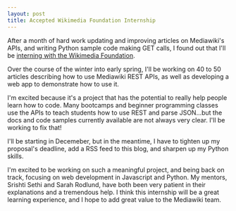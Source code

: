 ```yaml
---
layout: post
title: Accepted Wikimedia Foundation Internship
---
```


After a month of hard work updating and improving articles on Mediawiki's APIs, and writing Python sample code making GET calls, I found out that I'll be [interning with the Wikimedia Foundation](https://twitter.com/Wikimedia/status/1063552591701848064). 

Over the course of the winter into early spring, I'll be working on 40 to 50 articles describing how to use Mediawiki REST APIs, as well as developing a web app to demonstrate how to use it. 

I'm excited because it's a project that has the potential to really help people learn how to code. Many bootcamps and beginner programming classes use the APIs to teach students how to use REST and parse JSON...but the docs and code samples currently available are not always very clear. I'll be working to fix that! 

I'll be starting in Decemeber, but in the meantime, I have to tighten up my proposal's deadline, add a RSS feed to this blog, and sharpen up my Python skills. 

I'm excited to be working on such a meaningful project, and being back on track, focusing on web development in Javascript and Python. My mentors, Srishti Sethi and Sarah Rodlund, have both been very patient in their explanations and a tremendous help. I think this internship will be a great learning experience, and I hope to add great value to the Mediawiki team.
